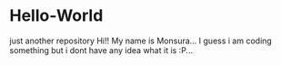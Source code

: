 # Hello-World
just another repository
Hi!!
My name is Monsura...
I guess i am coding something but i dont have any idea what it is :P...
